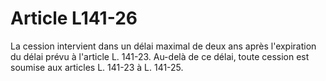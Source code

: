 # Article L141-26

La cession intervient dans un délai maximal de deux ans après l'expiration du délai prévu à l'article L. 141-23. Au-delà de ce délai, toute cession est soumise aux articles L. 141-23 à L. 141-25.
